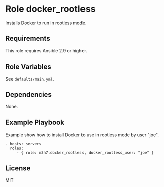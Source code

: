 # Role docker_rootless

Installs Docker to run in rootless mode.

## Requirements

This role requires Ansible 2.9 or higher.

## Role Variables

See `defaults/main.yml`.

## Dependencies

None.

## Example Playbook

Example show how to install Docker to use in rootless mode by user "joe".

    - hosts: servers
      roles:
         - { role: m3h7.docker_rootless, docker_rootless_user: "joe" }

## License

MIT
